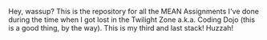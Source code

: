 Hey, wassup? This is the repository for all the MEAN Assignments I've done during the time when I got lost in the Twilight Zone a.k.a. Coding Dojo (this is a good thing, by the way). This is my third and last stack! Huzzah!
